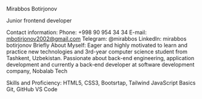 Mirabbos Botirjonov

Junior frontend developer

Contact information:
Phone: +998 90 954 34 34
E-mail: mbotirjonov2002@gmail.com
Telegram: @mirabbos
LinkedIn: mirabbos botirjonov
Briefly About Myself:
Eager and highly motivated to learn and practice new technologies and 3rd-year computer science student from Tashkent, Uzbekistan. Passionate about back-end engineering, application development and currently a back-end developer at software development company, Nobalab Tech

Skills and Proficiency:
HTML5, CSS3, Bootsrtap, Tailwind
JavaScript Basics
Git, GitHub
VS Code

